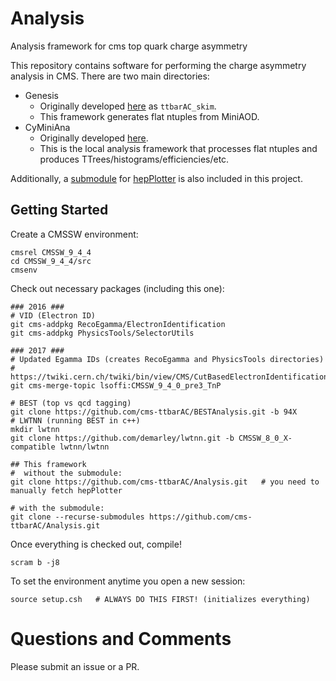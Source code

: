# Analysis
Analysis framework for cms top quark charge asymmetry

This repository contains software for performing the charge asymmetry analysis in CMS.
There are two main directories:

- Genesis
    - Originally developed [here](https://github.com/cms-ttbarAC/ttbarAC_skim) as `ttbarAC_skim`.
    - This framework generates flat ntuples from MiniAOD.
- CyMiniAna
    - Originally developed [here](https://github.com/cms-ttbarAC/CyMiniAna).
    - This is the local analysis framework that processes 
      flat ntuples and produces TTrees/histograms/efficiencies/etc.

Additionally, a [submodule](https://git-scm.com/book/en/v2/Git-Tools-Submodules) 
for [hepPlotter](https://github.com/demarley/hepPlotter) 
is also included in this project.

## Getting Started

Create a CMSSW environment:
```
cmsrel CMSSW_9_4_4
cd CMSSW_9_4_4/src
cmsenv
```

Check out necessary packages (including this one):
```
### 2016 ###
# VID (Electron ID)
git cms-addpkg RecoEgamma/ElectronIdentification
git cms-addpkg PhysicsTools/SelectorUtils

### 2017 ###
# Updated Egamma IDs (creates RecoEgamma and PhysicsTools directories)
# https://twiki.cern.ch/twiki/bin/view/CMS/CutBasedElectronIdentificationRun2
git cms-merge-topic lsoffi:CMSSW_9_4_0_pre3_TnP

# BEST (top vs qcd tagging)
git clone https://github.com/cms-ttbarAC/BESTAnalysis.git -b 94X
# LWTNN (running BEST in c++)
mkdir lwtnn
git clone https://github.com/demarley/lwtnn.git -b CMSSW_8_0_X-compatible lwtnn/lwtnn

## This framework 
#  without the submodule:
git clone https://github.com/cms-ttbarAC/Analysis.git   # you need to manually fetch hepPlotter

# with the submodule:
git clone --recurse-submodules https://github.com/cms-ttbarAC/Analysis.git
```

Once everything is checked out, compile!  
```
scram b -j8
```

To set the environment anytime you open a new session:  
```shell
source setup.csh   # ALWAYS DO THIS FIRST! (initializes everything)
```

# Questions and Comments

Please submit an issue or a PR.
